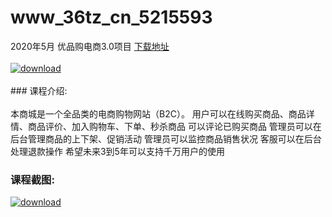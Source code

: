 # www_36tz_cn_5215593
2020年5月 优品购电商3.0项目
[下载地址](http://www.36tz.cn/article/5215593 "下载地址")
<br/></br>[![download](http://36tz.cn/muke_img/2020_10_2-23-300x217.png "下载地址")](http://www.36tz.cn/article/5215593 "下载地址")
<br/></br>### 课程介绍:<br/></br>本商城是一个全品类的电商购物网站（B2C）。
用户可以在线购买商品、商品详情、商品评价、加入购物车、下单、秒杀商品
可以评论已购买商品
管理员可以在后台管理商品的上下架、促销活动
管理员可以监控商品销售状况
客服可以在后台处理退款操作
希望未来3到5年可以支持千万用户的使用

### 课程截图:
[![download](http://36tz.cn/muke_img/2020_10_1-27.png "下载地址")](http://www.36tz.cn/article/5215593 "下载地址")
